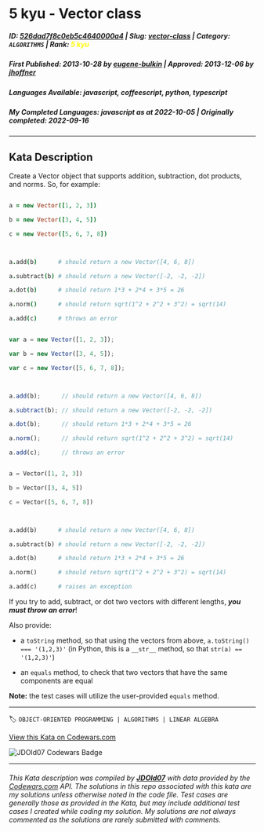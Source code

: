 # 5 kyu - Vector class

##### **ID**: [526dad7f8c0eb5c4640000a4](https://www.codewars.com/kata/526dad7f8c0eb5c4640000a4) | **Slug**: [vector-class](https://www.codewars.com/kata/526dad7f8c0eb5c4640000a4) | **Category**: `ALGORITHMS` | **Rank**: <span style="color:yellow">5 kyu</span>

##### **First Published**: 2013-10-28 ***by*** [eugene-bulkin](https://www.codewars.com/users/eugene-bulkin) | **Approved**: 2013-12-06 ***by*** [jhoffner](https://www.codewars.com/users/jhoffner)

##### **Languages Available**: javascript, coffeescript, python, typescript

##### **My Completed Languages**: javascript ***as at*** 2022-10-05 | **Originally completed**: 2022-09-16

---

## Kata Description


Create a Vector object that supports addition, subtraction, dot products, and norms. So, for example:



```coffeescript

a = new Vector([1, 2, 3])

b = new Vector([3, 4, 5])

c = new Vector([5, 6, 7, 8])



a.add(b)      # should return a new Vector([4, 6, 8])

a.subtract(b) # should return a new Vector([-2, -2, -2])

a.dot(b)      # should return 1*3 + 2*4 + 3*5 = 26

a.norm()      # should return sqrt(1^2 + 2^2 + 3^2) = sqrt(14)

a.add(c)      # throws an error

```

```javascript

var a = new Vector([1, 2, 3]);

var b = new Vector([3, 4, 5]);

var c = new Vector([5, 6, 7, 8]);



a.add(b);      // should return a new Vector([4, 6, 8])

a.subtract(b); // should return a new Vector([-2, -2, -2])

a.dot(b);      // should return 1*3 + 2*4 + 3*5 = 26

a.norm();      // should return sqrt(1^2 + 2^2 + 3^2) = sqrt(14)

a.add(c);      // throws an error

```

```python

a = Vector([1, 2, 3])

b = Vector([3, 4, 5])

c = Vector([5, 6, 7, 8])



a.add(b)      # should return a new Vector([4, 6, 8])

a.subtract(b) # should return a new Vector([-2, -2, -2])

a.dot(b)      # should return 1*3 + 2*4 + 3*5 = 26

a.norm()      # should return sqrt(1^2 + 2^2 + 3^2) = sqrt(14)

a.add(c)      # raises an exception

```



If you try to add, subtract, or dot two vectors with different lengths, ***you must throw an error***!



Also provide:



- a `toString` method, so that using the vectors from above, `a.toString() === '(1,2,3)'` (in Python, this is a `__str__` method, so that `str(a) == '(1,2,3)'`)

- an `equals` method, to check that two vectors that have the same components are equal



**Note:** the test cases will utilize the user-provided `equals` method.

---


🏷 `OBJECT-ORIENTED PROGRAMMING | ALGORITHMS | LINEAR ALGEBRA`


[View this Kata on Codewars.com](https://www.codewars.com/kata/526dad7f8c0eb5c4640000a4)

![](https://www.codewars.com/users/jdold07/badges/large "JDOld07 Codewars Badge")

---

###### *This Kata description was compiled by [**JDOld07**](https://tpstech.dev) with data provided by the [Codewars.com](https://www.codewars.com) API.  The solutions in this repo associated with this kata are my solutions unless otherwise noted in the code file.  Test cases are generally those as provided in the Kata, but may include additional test cases I created while coding my solution.  My solutions are not always commented as the solutions are rarely submitted with comments.*
